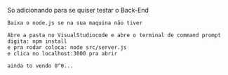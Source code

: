 So adicionando para se quiser testar o Back-End 

    Baixa o node.js se na sua maquina não tiver

    Abre a pasta no VisualStudiocode e abre o terminal de command prompt
    digita: npm install
    e pra rodar coloca: node src/server.js
    e clica no localhost:3000 pra abrir

    ainda to vendo 0^0...